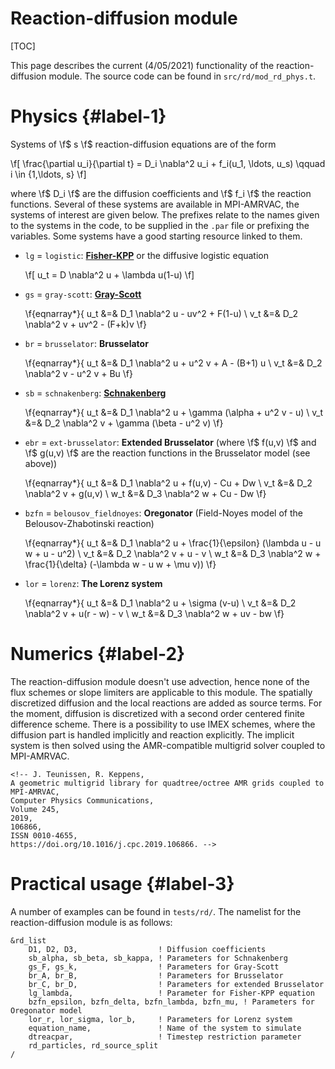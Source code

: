 # Reaction-diffusion module

[TOC]

This page describes the current (4/05/2021) functionality of the reaction-diffusion module.
The source code can be found in `src/rd/mod_rd_phys.t`.

# Physics {#label-1}
Systems of \f$ s \f$ reaction-diffusion equations are of the form

\f[ \frac{\partial u_i}{\partial t} = D_i \nabla^2 u_i + f_i(u_1, \ldots, u_s) \qquad i \in \{1,\ldots, s\} \f]

where \f$ D_i \f$ are the diffusion coefficients and \f$ f_i \f$ the reaction functions.
Several of these systems are available in MPI-AMRVAC, the systems of interest are given below.
The prefixes relate to the names given to the systems in the code, to be supplied in the `.par` file or prefixing the variables.
Some systems have a good starting resource linked to them.

- `lg` = `logistic`: [**Fisher-KPP**](https://people.maths.ox.ac.uk/trefethen/pdectb/fisher2.pdf) or the diffusive logistic equation

    \f[
        u_t = D \nabla^2 u + \lambda u(1-u) 
    \f]

- `gs` = `gray-scott`: [**Gray-Scott**](http://mrob.com/pub/comp/xmorphia/index.html)

    \f{eqnarray*}{
        u_t &=& D_1 \nabla^2 u - uv^2 + F(1-u) \\
        v_t &=& D_2 \nabla^2 v + uv^2 - (F+k)v 
    \f}

- `br` = `brusselator`: **Brusselator**

    \f{eqnarray*}{
        u_t &=& D_1 \nabla^2 u + u^2 v + A - (B+1) u \\
        v_t &=& D_2 \nabla^2 v - u^2 v + Bu 
    \f}

- `sb` = `schnakenberg`: [**Schnakenberg**](https://cbeentjes.github.io/files/Ramblings/PatternFormationSchnakenberg.pdf)

    \f{eqnarray*}{
        u_t &=& D_1 \nabla^2 u + \gamma (\alpha + u^2 v - u) \\
        v_t &=& D_2 \nabla^2 v + \gamma (\beta - u^2 v) 
    \f}

- `ebr` = `ext-brusselator`: **Extended Brusselator** (where \f$ f(u,v) \f$ and \f$ g(u,v) \f$ are the reaction functions in the Brusselator model (see  above))

    \f{eqnarray*}{
        u_t &=& D_1 \nabla^2 u + f(u,v) - Cu + Dw \\
        v_t &=& D_2 \nabla^2 v + g(u,v) \\
        w_t &=& D_3 \nabla^2 w + Cu - Dw
    \f}

- `bzfn` = `belousov_fieldnoyes`: **Oregonator** (Field-Noyes model of the Belousov-Zhabotinski reaction)

    \f{eqnarray*}{
        u_t &=& D_1 \nabla^2 u + \frac{1}{\epsilon} (\lambda u - u w + u - u^2) \\
        v_t &=& D_2 \nabla^2 v + u - v \\
        w_t &=& D_3 \nabla^2 w + \frac{1}{\delta} (-\lambda w - u w + \mu v))
    \f}

- `lor` = `lorenz`: **The Lorenz system**

    \f{eqnarray*}{
        u_t &=& D_1 \nabla^2 u + \sigma (v-u) \\
        v_t &=& D_2 \nabla^2 v + u(r - w) - v \\
        w_t &=& D_3 \nabla^2 w + uv - bw 
    \f}


# Numerics {#label-2}
The reaction-diffusion module doesn't use advection, hence none of the flux schemes or slope limiters are applicable to this module.
The spatially discretized diffusion and the local reactions are added as source terms.
For the moment, diffusion is discretized with a second order centered finite difference scheme.
There is a possibility to use IMEX schemes, where the diffusion part is handled implicitly and reaction explicitly.
The implicit system is then solved using the AMR-compatible multigrid solver coupled to MPI-AMRVAC.

    <!-- J. Teunissen, R. Keppens,
    A geometric multigrid library for quadtree/octree AMR grids coupled to MPI-AMRVAC,
    Computer Physics Communications,
    Volume 245,
    2019,
    106866,
    ISSN 0010-4655,
    https://doi.org/10.1016/j.cpc.2019.106866. -->


# Practical usage {#label-3}
A number of examples can be found in `tests/rd/`.
The namelist for the reaction-diffusion module is as follows:

    &rd_list
        D1, D2, D3,                  ! Diffusion coefficients
        sb_alpha, sb_beta, sb_kappa, ! Parameters for Schnakenberg
        gs_F, gs_k,                  ! Parameters for Gray-Scott
        br_A, br_B,                  ! Parameters for Brusselator
        br_C, br_D,                  ! Parameters for extended Brusselator
        lg_lambda,                   ! Parameter for Fisher-KPP equation
        bzfn_epsilon, bzfn_delta, bzfn_lambda, bzfn_mu, ! Parameters for Oregonator model
        lor_r, lor_sigma, lor_b,     ! Parameters for Lorenz system
        equation_name,               ! Name of the system to simulate
        dtreacpar,                   ! Timestep restriction parameter
        rd_particles, rd_source_split 
    /